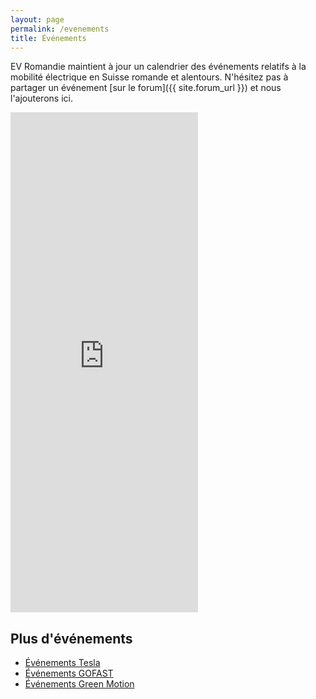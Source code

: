 ```yaml
---
layout: page
permalink: /evenements
title: Événements
---
```


EV Romandie maintient à jour un calendrier des événements relatifs à la mobilité électrique en Suisse romande et alentours.
N'hésitez pas à partager un événement [sur le forum]({{ site.forum_url }}) et nous l'ajouterons ici.

<iframe class="w-100" src="https://calendar.google.com/calendar/embed?src=5h8f9jbmjsp0j6c7d5m67acnjg%40group.calendar.google.com&ctz=Europe%2FZurich" style="border: 0" height="800" frameborder="0" scrolling="no"></iframe>

## Plus d'événements

- [Événements Tesla](https://www.tesla.com/fr_CH/events)
- [Événements GOFAST](https://www.gofast.swiss/fr/events)
- [Événements Green Motion](https://www.greenmotion.ch/News/News?categoryId=9)
